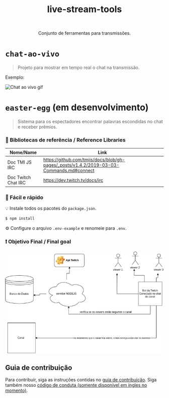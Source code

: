 ﻿<h1 align="center"> live-stream-tools </h1>
﻿<p align="center"> Conjunto de ferramentas para transmissões. </p>

# `chat-ao-vivo`
> Projeto para mostrar em tempo real o chat na transmissão.

Exemplo:

![Chat ao vivo gif](https://i.imgur.com/B2MW8Ao.gif)

# `easter-egg` (em desenvolvimento)
> Sistema para os espectadores encontrar palavras escondidas no chat e receber prêmios.

### 📖 Bibliotecas de referência / Reference Libraries

| Nome/Name   | Link          |
| ------------- | ------------- |
|  Doc TMI JS IRC  | https://github.com/tmijs/docs/blob/gh-pages/_posts/v1.4.2/2019-03-03-Commands.md#connect  |
| Doc Twitch Chat IRC | https://dev.twitch.tv/docs/irc |

### 🚀 Fácil e rápido
💡 Instale todos os pacotes do `package.json`.

```bash
$ npm install
```
⚙️ Configure o arquivo `.env-example` e renomeie para `.env`.

### ❗ Objetivo Final / Final goal

![Objetivo](./doc/Diagrama-colaboracao.png)

## Guia de contribuição
Para contribuir, siga as instruções contidas no [guia de contribuição](CONTRIBUTING-pt-br.md). Siga também nosso [código de conduta (somente disponível em ingles no momento)](CODE_OF_CONDUCT.md).
